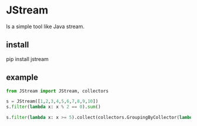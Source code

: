 # JStream
Is a simple tool like Java stream.

## install
pip install jstream

## example

``` python
from JStream import JStream, collectors

s = JStream([1,2,3,4,5,6,7,8,9,10])
s.filter(lambda x: x % 2 == 0).sum()

s.filter(lambda x: x >= 5).collect(collectors.GroupingByCollector(lambda x: x % 2))
```
